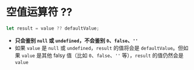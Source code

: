 # 空值运算符 ??

```javascript
let result = value ?? defaultValue;
```

- **只会鉴别 `null` 或 `undefined`，不会鉴别 `0`、`false`、`''`**
- 如果 `value` 是 `null` 或 `undefined`，`result` 的值将会是 `defaultValue`。但如果 `value` 是其他 falsy 值（比如 `0`、`false`、`''` 等），`result` 的值仍然会是 `value`
